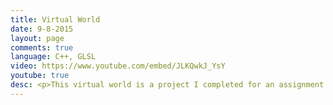 ```yaml
---
title: Virtual World
date: 9-8-2015
layout: page
comments: true
language: C++, GLSL
video: https://www.youtube.com/embed/JLKQwkJ_YsY
youtube: true
desc: <p>This virtual world is a project I completed for an assignment during my second year of programming study at AIE. It is a technical demonstration which involves many different things being combined to form a basic 3D game engine.</p><p>This engine includes:<ul class="list-group list-sm"><li class="list-group-item">Deferred rendering graphical pipeline.</li><li class="list-group-item">Camera controls.</li><li class="list-group-item">Basic pathing AI.</li><li class="list-group-item">Point lights and directional lights, utilising physically based rendering with Oren-Nayer and Cook-Terrence shader algorithms.</li><li class="list-group-item">Shadow maps for directional lights, featuring a noisy PCF blur.</li><li class="list-group-item">Full GUI implementation to control the various elements of the engine.</li><li class="list-group-item">Perlin noise for procedurally generated landscapes.</li><li class="list-group-item">GPU based particle systems, with various emitter options and particle movement options.</li><li class="list-group-item">PhysX integration, with collisions for procedurally generated landscapes.</li><li class="list-group-item">Cloth Physics implementation.</li></ul></p><p>The most challenging aspect of this was coming to terms with and understanding exactly how the CPU interfaced with the GPU to transmit various types of data (shadow-mapping, lighting data). I think I got it down though.</p>
---
```


